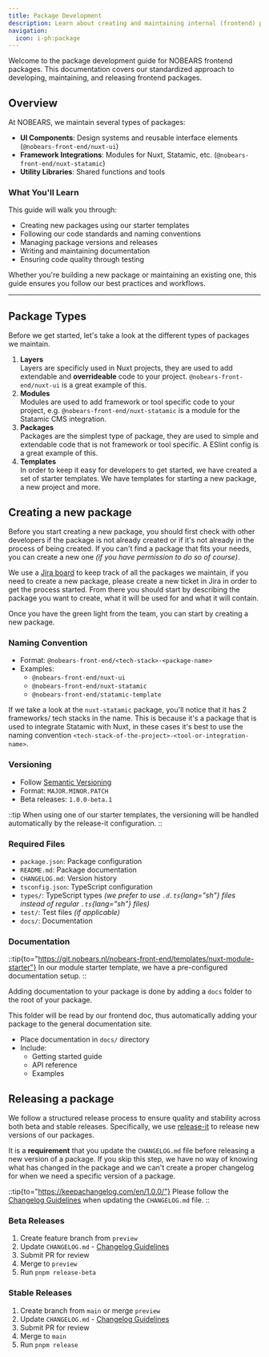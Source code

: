 ```yaml
---
title: Package Development
description: Learn about creating and maintaining internal (frontend) packages at NOBEARS.
navigation:
  icon: i-ph:package
---
```


Welcome to the package development guide for NOBEARS frontend packages. This documentation covers our standardized approach to developing, maintaining, and releasing frontend packages.

## Overview

At NOBEARS, we maintain several types of packages:

- **UI Components**: Design systems and reusable interface elements (`@nobears-front-end/nuxt-ui`)
- **Framework Integrations**: Modules for Nuxt, Statamic, etc. (`@nobears-front-end/nuxt-statamic`)
- **Utility Libraries**: Shared functions and tools

### What You'll Learn

This guide will walk you through:

- Creating new packages using our starter templates
- Following our code standards and naming conventions
- Managing package versions and releases
- Writing and maintaining documentation
- Ensuring code quality through testing

Whether you're building a new package or maintaining an existing one, this guide ensures you follow our best practices and workflows.

---

## Package Types

Before we get started, let's take a look at the different types of packages we maintain.

1. **Layers**<br>
   Layers are specificly used in Nuxt projects, they are used to add extendable and **overrideable** code to your project. `@nobears-front-end/nuxt-ui` is a great example of this.
2. **Modules**<br>
   Modules are used to add framework or tool specific code to your project, e.g. `@nobears-front-end/nuxt-statamic` is a module for the Statamic CMS integration.
3. **Packages**<br>
   Packages are the simplest type of package, they are used to simple and extendable code that is not framework or tool specific. A ESlint config is a great example of this.
4. **Templates**<br>
   In order to keep it easy for developers to get started, we have created a set of starter templates.
   We have templates for starting a new package, a new project and more.

## Creating a new package

Before you start creating a new package, you should first check with other developers if the package is not already created or if it's not already in the process of being created. If you can't find a package that fits your needs, you can create a new one _(if you have permission to do so of course)_.

We use a [Jira board](https://nobears.atlassian.net/jira/software/c/projects/FE/boards/467) to keep track of all the packages we maintain, if you need to create a new package, please create a new ticket in Jira in order to get the process started. From there you should start by describing the package you want to create, what it will be used for and what it will contain.

Once you have the green light from the team, you can start by creating a new package.

### Naming Convention
- Format: `@nobears-front-end/<tech-stack>-<package-name>`
- Examples:
  - `@nobears-front-end/nuxt-ui`
  - `@nobears-front-end/nuxt-statamic`
  - `@nobears-front-end/statamic-template`
  
If we take a look at the `nuxt-statamic` package, you'll notice that it has 2 frameworks/ tech stacks in the name.
This is because it's a package that is used to integrate Statamic with Nuxt, in these cases it's best to use the naming convention `<tech-stack-of-the-project>-<tool-or-integration-name>`.

### Versioning
- Follow [Semantic Versioning](https://semver.org/)
- Format: `MAJOR.MINOR.PATCH`
- Beta releases: `1.0.0-beta.1`

::tip
When using one of our starter templates, the versioning will be handled automatically by the release-it configuration.
::

### Required Files
- `package.json`: Package configuration
- `README.md`: Package documentation
- `CHANGELOG.md`: Version history
- `tsconfig.json`: TypeScript configuration
- `types/`: TypeScript types _(we prefer to use `.d.ts`{lang="sh"} files instead of regular `.ts`{lang="sh"} files)_
- `test/`: Test files _(if applicable)_
- `docs/`: Documentation


### Documentation

::tip{to="https://git.nobears.nl/nobears-front-end/templates/nuxt-module-starter"}
In our module starter template, we have a pre-configured documentation setup.
::

Adding documentation to your package is done by adding a `docs` folder to the root of your package.

This folder will be read by our frontend doc, thus automatically adding your package to the general documentation site.

- Place documentation in `docs/` directory
- Include:
  - Getting started guide
  - API reference
  - Examples

## Releasing a package

We follow a structured release process to ensure quality and stability across both beta and stable releases.
Specifically, we use [release-it](https://github.com/release-it/release-it) to release new versions of our packages.

It is a **requirement** that you update the `CHANGELOG.md` file before releasing a new version of a package. If you skip this step, we have no way of knowing what has changed in the package and we can't create a proper changelog for when we need a specific version of a package.

::tip{to="https://keepachangelog.com/en/1.0.0/"}
Please follow the [Changelog Guidelines](https://keepachangelog.com/en/1.0.0/) when updating the `CHANGELOG.md` file.
::

### Beta Releases
1. Create feature branch from `preview`
2. Update `CHANGELOG.md` - [Changelog Guidelines](https://keepachangelog.com/en/1.0.0/)
3. Submit PR for review
4. Merge to `preview`
5. Run `pnpm release-beta`

### Stable Releases
1. Create branch from `main` or merge `preview`
2. Update `CHANGELOG.md` - [Changelog Guidelines](https://keepachangelog.com/en/1.0.0/)
3. Submit PR for review
4. Merge to `main`
5. Run `pnpm release`

<!-- ## Maintaining a package

## Contributing to a package -->


<!-- ## Development Workflow

### Getting Started
1. Choose appropriate starter template
2. Set up development environment
3. Follow code standards and conventions
4. Write tests and documentation

### Quality Standards
- TypeScript for type safety
- ESLint for code consistency
- Unit tests for all features
- Documentation for all public APIs

👉 Read more about our code standards [here](/0.get-started/1.code-standards)

## Package Structure

### Required Files
- `package.json`: Package configuration
- `README.md`: Package documentation
- `CHANGELOG.md`: Version history
- `tsconfig.json`: TypeScript configuration
- `types/`: TypeScript types _(we prefer to use `.d.ts`{lang="sh"} files instead of regular `.ts`{lang="sh"} files)_
- `test/`: Test files _(if applicable)_
- `docs/`: Documentation

## Release Process

We follow a structured release process to ensure quality and stability across both beta and stable releases.
Specifically, we use [release-it](https://github.com/release-it/release-it) to release new versions of our packages.

### Beta Releases
1. Create feature branch from `preview`
2. Update `CHANGELOG.md`
3. Submit PR for review
4. Merge to `preview`
5. Run `pnpm release-beta`

### Stable Releases
1. Create branch from `main` or merge `preview`
2. Update `CHANGELOG.md`
3. Submit PR for review
4. Merge to `main`
5. Run `pnpm release`

## Naming Convention

### Package Names
- Format: `@nobears-front-end/<tech-stack>-<package-name>`
- Examples:
  - `@nobears-front-end/nuxt-ui`
  - `@nobears-front-end/nuxt-statamic`
  - `@nobears-front-end/statamic-template`

### Versioning
- Follow [Semantic Versioning](https://semver.org/)
- Format: `MAJOR.MINOR.PATCH`
- Beta releases: `1.0.0-beta.1`

::tip
When using one of our starter templates, the versioning will be handled automatically by the release-it configuration.
::


## Quality Assurance

### Testing Requirements
- Unit tests for utilities
- Component tests for UI
- Integration tests for modules
- E2E tests when applicable

### Documentation Requirements
- API documentation
- Usage examples
- TypeScript types
- Changelog

### Performance
- Bundle size monitoring
- Tree-shaking support
- Performance benchmarks

## Maintenance

### Version Control
- Use semantic versioning
- Maintain changelog
- Tag releases

### Updates
- Regular dependency updates
- Security patches
- Compatibility testing

### Support
- Issue tracking
- Bug fixes
- Feature requests

## Best Practices

### Design Principles
- Keep it simple
- Modular architecture
- Consistent APIs
- Clear documentation

### Security
- Dependency scanning
- Security updates
- Access control

### Performance
- Minimal bundle size
- Tree-shakeable exports
- Lazy loading support
## Contributing

### Getting Started
1. Clone repository
2. Install dependencies
3. Read contributing guide
4. Start development

### Pull Requests
- Follow PR template
- Include tests
- Update documentation
- Add changeset

### Review Process
1. Code review
2. Testing verification
3. Documentation check
4. Merge approval

## Resources

### Internal
- Package templates
- Documentation site
- CI/CD pipelines
- Private registry

### External
- npm documentation
- TypeScript guides
- Testing resources
- Security guidelines

## Documentation

::tip{to="https://git.nobears.nl/nobears-front-end/templates/nuxt-module-starter"}
In our module starter template, we have a pre-configured documentation setup.
::

Adding documentation to your package is done by adding a `docs` folder to the root of your package.

This folder will be read by our frontend doc, thus automatically adding your package to the general documentation site.

- Place documentation in `docs/` directory
- Include:
  - Getting started guide
  - API reference
  - Examples
  - Contributing guidelines -->